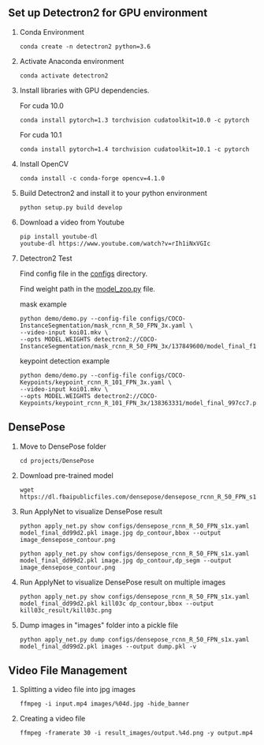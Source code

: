 ## Set up Detectron2 for GPU environment

1. Conda Environment
   ```
   conda create -n detectron2 python=3.6
   ```

1. Activate Anaconda environment
   ```
   conda activate detectron2
   ```

1. Install libraries with GPU dependencies.

   For cuda 10.0
   ```
   conda install pytorch=1.3 torchvision cudatoolkit=10.0 -c pytorch
   ```
   For cuda 10.1
   ```
   conda install pytorch=1.4 torchvision cudatoolkit=10.1 -c pytorch
   ```

1. Install OpenCV
   ```
   conda install -c conda-forge opencv=4.1.0
   ```

1. Build Detectron2 and install it to your python environment
   ```
   python setup.py build develop
   ```

1. Download a video from Youtube
   ```
   pip install youtube-dl
   youtube-dl https://www.youtube.com/watch?v=rIh1iNxVGIc
   ```

1. Detectron2 Test
   
   Find config file in the [configs](./configs/) directory.
   
   Find weight path in the [model_zoo.py](./detectron2/model_zoo/model_zoo.py) file.

   mask example
   ```
   python demo/demo.py --config-file configs/COCO-InstanceSegmentation/mask_rcnn_R_50_FPN_3x.yaml \
   --video-input koi01.mkv \
   --opts MODEL.WEIGHTS detectron2://COCO-InstanceSegmentation/mask_rcnn_R_50_FPN_3x/137849600/model_final_f10217.pkl
   ```

   keypoint detection example
   ```
   python demo/demo.py --config-file configs/COCO-Keypoints/keypoint_rcnn_R_101_FPN_3x.yaml \
   --video-input koi01.mkv \
   --opts MODEL.WEIGHTS detectron2://COCO-Keypoints/keypoint_rcnn_R_101_FPN_3x/138363331/model_final_997cc7.pkl
   ```


## DensePose

1. Move to DensePose folder
   ```
   cd projects/DensePose
   ```

1. Download pre-trained model
   ```
   wget https://dl.fbaipublicfiles.com/densepose/densepose_rcnn_R_50_FPN_s1x/143908701/model_final_dd99d2.pkl
   ```

1. Run ApplyNet to visualize DensePose result
   ```
   python apply_net.py show configs/densepose_rcnn_R_50_FPN_s1x.yaml model_final_dd99d2.pkl image.jpg dp_contour,bbox --output image_densepose_contour.png

   python apply_net.py show configs/densepose_rcnn_R_50_FPN_s1x.yaml model_final_dd99d2.pkl image.jpg dp_contour,dp_segm --output image_densepose_contour.png
   ```

1. Run ApplyNet to visualize DensePose result on multiple images
   ```
   python apply_net.py show configs/densepose_rcnn_R_50_FPN_s1x.yaml model_final_dd99d2.pkl kill03c dp_contour,bbox --output kill03c_result/kill03c.png
   ```

1. Dump images in "images" folder into a pickle file
   ```
   python apply_net.py dump configs/densepose_rcnn_R_50_FPN_s1x.yaml model_final_dd99d2.pkl images --output dump.pkl -v
   ```


## Video File Management

1. Splitting a video file into jpg images
   ```
   ffmpeg -i input.mp4 images/%04d.jpg -hide_banner
   ```

1. Creating a video file
   ```
   ffmpeg -framerate 30 -i result_images/output.%4d.png -y output.mp4
   ```
